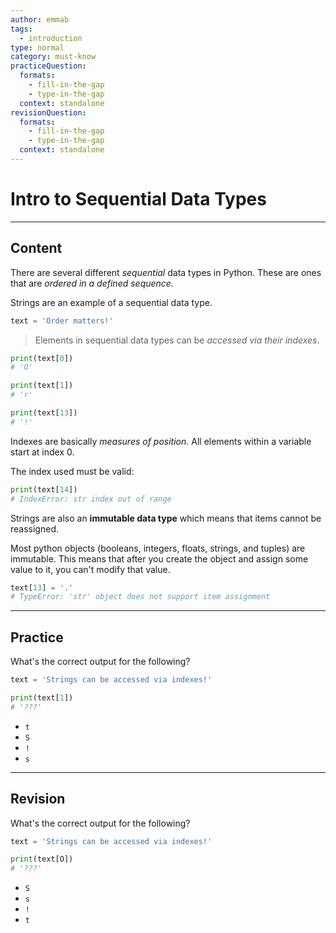 ```yaml
---
author: emmab
tags:
  - introduction
type: normal
category: must-know
practiceQuestion:
  formats:
    - fill-in-the-gap
    - type-in-the-gap
  context: standalone
revisionQuestion:
  formats:
    - fill-in-the-gap
    - type-in-the-gap
  context: standalone
---
```


# Intro to Sequential Data Types


---

## Content

There are several different *sequential* data types in Python. These are ones that are *ordered in a defined sequence.*

Strings are an example of a sequential data type.

```python
text = 'Order matters!'
```

> Elements in sequential data types can be *accessed via their indexes*.

```python
print(text[0])
# 'O'

print(text[1])
# 'r'

print(text[13])
# '!'
```

Indexes are basically *measures of position*. All elements within a variable start at index 0.

The index used must be valid:

```python
print(text[14])
# IndexError: str index out of range
```

Strings are also an **immutable data type** which means that items cannot be reassigned.

Most python objects (booleans, integers, floats, strings, and tuples) are immutable. This means that after you create the object and assign some value to it, you can't modify that value.

```python
text[13] = '.'
# TypeError: 'str' object does not support item assignment
```


---

## Practice

What's the correct output for the following?

```python
text = 'Strings can be accessed via indexes!'

print(text[1])
# '???'
```

- `t`
- `S`
- `!`
- `s`


---

## Revision

What's the correct output for the following?

```python
text = 'Strings can be accessed via indexes!'

print(text[O])
# '???'
```

- `S`
- `s`
- `!`
- `t`
